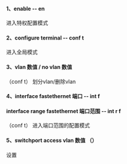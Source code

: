 #### 1、enable -- en
进入特权配置模式
#### 2、configure terminal -- conf t
进入全局模式
#### 3、vlan 数值 / no vlan 数值
（conf t） 划分vlan/删除vlan
#### 4、interface fastethernet 端口 -- int f 
####    interface range fastethernet 端口范围 -- int r f 
（conf t） 进入端口范围的配置模式
#### 5、switchport access vlan 数值 （）
设置